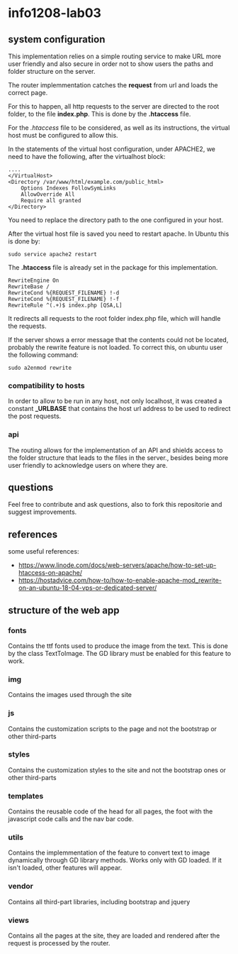 # info1208-lab03

## system configuration

This implementation relies on a simple routing service to make URL more user friendly and also secure in order not to show users the paths and folder structure on the server.

The router implemmentation catches the **request** from url and loads the correct page.

For this to happen, all http requests to the server are directed to the root folder, to the file **index.php**. This is done by the **.htaccess** file.

For the *.htaccess* file to be considered, as well as its instructions, the virtual host must be configured to allow this.

In the statements of the virtual host configuration, under APACHE2, we need to have the following, after the virtualhost block:

```
....
</VirtualHost>
<Directory /var/www/html/example.com/public_html>
    Options Indexes FollowSymLinks
    AllowOverride All
    Require all granted
</Directory>
```

You need to replace the directory path to the one configured in your host.

After the virtual host file is saved you need to restart apache. In Ubuntu this is done by:

```
sudo service apache2 restart
```

The **.htaccess** file is already set in the package for this implementation.

````
RewriteEngine On
RewriteBase /
RewriteCond %{REQUEST_FILENAME} !-d
RewriteCond %{REQUEST_FILENAME} !-f
RewriteRule ^(.+)$ index.php [QSA,L]
````
It redirects all requests to the root folder index.php file, which will handle the requests.

If the server shows a error message that the contents could not be located, probably the rewrite feature is not loaded. To correct this, on ubuntu user the following command:

````
sudo a2enmod rewrite
````

### compatibility to hosts

In order to allow to be run in any host, not only localhost, it was created a constant **_URLBASE** that contains the host url address to be used to redirect the post requests.

### api

The routing allows for the implementation of an API and shields access to the folder structure that leads to the files in the server., besides being more user friendly to acknowledge users on where they are.

## questions

Feel free to contribute and ask questions, also to fork this repositorie and suggest improvements.

## references

some useful references:

* https://www.linode.com/docs/web-servers/apache/how-to-set-up-htaccess-on-apache/
* https://hostadvice.com/how-to/how-to-enable-apache-mod_rewrite-on-an-ubuntu-18-04-vps-or-dedicated-server/

## structure of the web app

### fonts
Contains the ttf fonts used to produce the image from the text. This is done by the class TextToImage. The GD library must be enabled for this feature to work.

### img
Contains the images used through the site

### js
Contains the customization scripts to the page and not the bootstrap or other third-parts

### styles
Contains the customization styles to the site and not the bootstrap ones or other third-parts

### templates
Contains the reusable code of the head for all pages, the foot with the javascript code calls and the nav bar code.

### utils
Contains the implemmentation of the feature to convert text to image dynamically through GD library methods. Works only with GD loaded. If it isn't loaded, other features will appear.

### vendor
Contains all third-part libraries, including bootstrap and jquery

### views
Contains all the pages at the site, they are loaded and rendered after the request is processed by the router.
